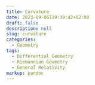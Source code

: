 ```yaml
---
title: Curvature
date: 2023-09-06T19:39:42+02:00
draft: false
description: null
slug: curvature
categories:
  - Geometry
tags:
  - Differential Geometry
  - Riemannian Geometry
  - General Relativity
markup: pandoc
---
```

